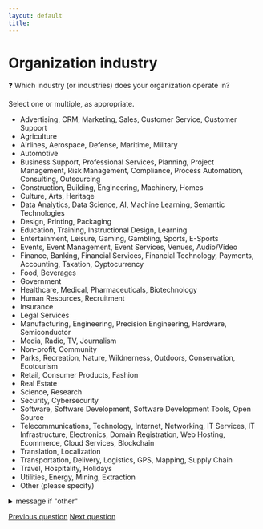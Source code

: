 ```yaml
---
layout: default
title: 
---
```


# Organization industry

:question: Which industry (or industries) does your organization operate in?

Select one or multiple, as appropriate.

- Advertising, CRM, Marketing, Sales, Customer Service, Customer Support
- Agriculture
- Airlines, Aerospace, Defense, Maritime, Military
- Automotive
- Business Support, Professional Services, Planning, Project Management, Risk Management, Compliance, Process Automation, Consulting, Outsourcing
- Construction, Building, Engineering, Machinery, Homes
- Culture, Arts, Heritage
- Data Analytics, Data Science, AI, Machine Learning, Semantic Technologies
- Design, Printing, Packaging
- Education, Training, Instructional Design, Learning
- Entertainment, Leisure, Gaming, Gambling, Sports, E-Sports
- Events, Event Management, Event Services, Venues, Audio/Video
- Finance, Banking, Financial Services, Financial Technology, Payments, Accounting, Taxation, Cyptocurrency
- Food, Beverages
- Government
- Healthcare, Medical, Pharmaceuticals, Biotechnology
- Human Resources, Recruitment
- Insurance
- Legal Services
- Manufacturing, Engineering, Precision Engineering, Hardware, Semiconductor
- Media, Radio, TV, Journalism
- Non-profit, Community
- Parks, Recreation, Nature, Wildnerness, Outdoors, Conservation, Ecotourism
- Retail, Consumer Products, Fashion
- Real Estate
- Science, Research
- Security, Cybersecurity
- Software, Software Development, Software Development Tools, Open Source
- Telecommunications, Technology, Internet, Networking, IT Services, IT Infrastructure, Electronics, Domain Registration, Web Hosting, Ecommerce, Cloud Services, Blockchain
- Translation, Localization
- Transportation, Delivery, Logistics, GPS, Mapping, Supply Chain
- Travel, Hospitality, Holidays
- Utilities, Energy, Mining, Extraction
- Other (please specify)

<details>
	<summary>message if "other"</summary>
	Please specify the industry in which your organization operates:
</details>

[Previous question](./F_2_organization_type.html)
[Next question](./F_4_transparency_official.html)